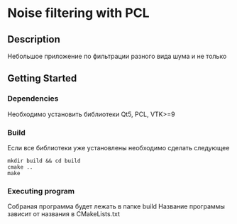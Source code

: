 # Noise filtering with PCL

## Description

Небольшое приложение по фильтрации разного вида шума и не только

## Getting Started

### Dependencies

Необходимо установить библиотеки Qt5, PCL, VTK>=9

### Build

Если все библиотеки уже установлены необходимо сделать следующее
```
mkdir build && cd build
cmake ..
make
```

### Executing program

Собраная программа будет лежать в папке build
Название программы зависит от названия в CMakeLists.txt

